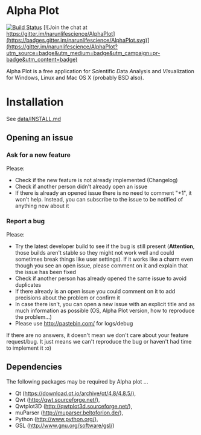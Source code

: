 # Alpha Plot

[![Build Status](https://travis-ci.org/narunlifescience/AlphaPlot.svg?branch=master)](https://travis-ci.org/narunlifescience/AlphaPlot) [![Join the chat at https://gitter.im/narunlifescience/AlphaPlot](https://badges.gitter.im/narunlifescience/AlphaPlot.svg)](https://gitter.im/narunlifescience/AlphaPlot?utm_source=badge&utm_medium=badge&utm_campaign=pr-badge&utm_content=badge)

Alpha Plot is a free application for <i>Sci</i>entific <i>D</i>ata <i>A</i>nalysis and <i>Vis</i>ualization for Windows, Linux and Mac OS X (probably BSD also).

# Installation

See [data/INSTALL.md](INSTALL.md)


Opening an issue
----------------
### Ask for a new feature

Please:

 * Check if the new feature is not already implemented (Changelog)
 * Check if another person didn't already open an issue
 * If there is already an opened issue there is no need to comment "+1", it won't help. Instead, you can subscribe to the issue to be notified of anything new about it

### Report a bug

Please:
 
 * Try the latest developer build to see if the bug is still present (**Attention**, those builds aren't stable so they might not work well and could sometimes break things like user settings). If it works like a charm even though you see an open issue, please comment on it and explain that the issue has been fixed
 * Check if another person has already opened the same issue to avoid duplicates
 * If there already is an open issue you could comment on it to add precisions about the problem or confirm it
 * In case there isn't, you can open a new issue with an explicit title and as much information as possible (OS, Alpha Plot version, how to reproduce the problem...)
 * Please use http://pastebin.com/ for logs/debug
 
If there are no answers, it doesn't mean we don't care about your feature request/bug. It just means we can't reproduce the bug or haven't had time to implement it :o)

## Dependencies

The following packages may be required by Alpha plot ...

- Qt (https://download.qt.io/archive/qt/4.8/4.8.5/),
- Qwt (http://qwt.sourceforge.net/),
- Qwtplot3D (http://qwtplot3d.sourceforge.net/),
- muParser (http://muparser.beltoforion.de/),
- Python (http://www.python.org/),
- GSL (http://www.gnu.org/software/gsl/)
